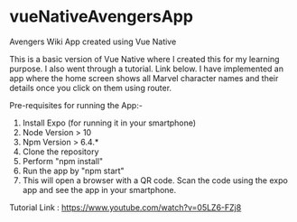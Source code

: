 # vueNativeAvengersApp
Avengers Wiki App created using Vue Native

This is a basic version of Vue Native where I created this for my learning purpose. I also went through a tutorial. Link below. I have implemented an app where the home screen shows all Marvel character names and their details once you click on them using router.

Pre-requisites for running the App:-
1) Install Expo (for running it in your smartphone)
2) Node Version > 10
3) Npm Version > 6.4.*
4) Clone the repository
5) Perform "npm install"
6) Run the app by "npm start"
7) This will open a browser with a QR code. Scan the code using the expo app and see the app in your smartphone.

Tutorial Link : https://www.youtube.com/watch?v=05LZ6-FZj8


